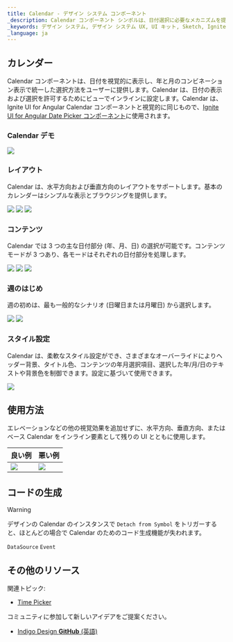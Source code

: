 ```yaml
---
title: Calendar - デザイン システム コンポーネント
_description: Calendar コンポーネント シンボルは、日付選択に必要なメカニズムを提供する日付のビジュアル表現として使用します。
_keywords: デザイン システム, デザイン システム UX, UI キット, Sketch, Ignite UI for Angular, Sketch to Angular, Angular, Angular デザイン システム, Sketch からコードをエクスポート, Angular 用のデザイン キット, Sketch HTML, Sketch to HTML, Sketch UI キット
_language: ja
---
```


## カレンダー

Calendar コンポーネントは、日付を視覚的に表示し、年と月のコンビネーション表示で統一した選択方法をユーザーに提供します。Calendar は、日付の表示および選択を許可するためにビューでインラインに設定します。Calendar は、Ignite UI for Angular Calendar コンポーネントと視覚的に同じもので、[Ignite UI for Angular Date Picker コンポーネント](https://jp.infragistics.com/products/ignite-ui-angular/angular/components/date_picker.html)に使用されます。

### Calendar デモ

<img src="../images/calendar_demo.png" srcset="../images/calendar_demo@2x.png 2x" />

### レイアウト

Calendar は、水平方向および垂直方向のレイアウトをサポートします。基本のカレンダーはシンプルな表示とブラウジングを提供します。

<img src="../images/calendar_horizontal.png" srcset="../images/calendar_horizontal@2x.png 2x" />
<img src="../images/calendar_vertical.png" srcset="../images/calendar_vertical@2x.png 2x" />
<img src="../images/calendar_base.png" srcset="../images/calendar_base@2x.png 2x" />

### コンテンツ

Calendar では 3 つの主な日付部分 (年、月、日) の選択が可能です。コンテンツ モードが 3 つあり、各モードはそれぞれの日付部分を処理します。

<img src="../images/calendar_days.png" srcset="../images/calendar_days@2x.png 2x" />
<img src="../images/calendar_months.png" srcset="../images/calendar_months@2x.png 2x" />
<img src="../images/calendar_years.png" srcset="../images/calendar_years@2x.png 2x" />

### 週のはじめ

週の初めは、最も一般的なシナリオ (日曜日または月曜日) から選択します。

<img src="../images/calendar_sun.png" srcset="../images/calendar_sun@2x.png 2x" />
<img src="../images/calendar_mon.png" srcset="../images/calendar_mon@2x.png 2x" />

### スタイル設定

Calendar は、柔軟なスタイル設定ができ、さまざまなオーバーライドによりヘッダー背景、タイトル色、コンテンツの年月選択項目、選択した年/月/日のテキストや背景色を制御できます。設定に基づいて使用できます。

<img src="../images/calendar_styling.png" srcset="../images/calendar_styling@2x.png 2x" />

## 使用方法

エレベーションなどの他の視覚効果を追加せずに、水平方向、垂直方向、またはベース Calendar をインライン要素として残りの UI とともに使用します。

| 良い例                                                                                 |悪い例                                                                                  |
| ---------------------------------------------------------------------------------- | -------------------------------------------------------------------------------------- |
| <img src="../images/calendar_do1.png" srcset="../images/calendar_do1@2x.png 2x" />|<img src="../images/calendar_dont1.png" srcset="../images/calendar_dont1@2x.png 2x" /> |

## コードの生成

> [!WARNING]
> デザインの Calendar のインスタンスで `Detach from Symbol` をトリガーすると、ほとんどの場合で Calendar のためのコード生成機能が失われます。

`DataSource`
`Event`

## その他のリソース

関連トピック:

- [Time Picker](time-picker.md)
  <div class="divider--half"></div>

コミュニティに参加して新しいアイデアをご提案ください。

- [Indigo Design **GitHub** (英語)](https://github.com/IgniteUI/design-system-docfx)
